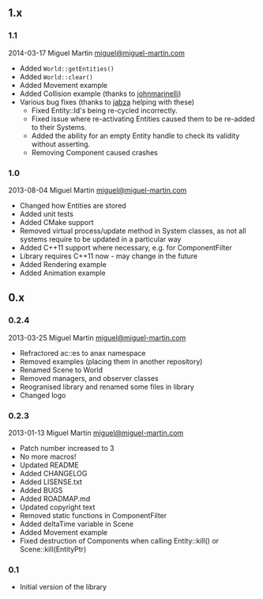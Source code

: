 ## 1.x

### 1.1
2014-03-17 Miguel Martin <miguel@miguel-martin.com>

- Added `World::getEntities()`
- Added `World::clear()`
- Added Movement example
- Added Collision example (thanks to [johnmarinelli](https://github.com/johnmarinelli))
- Various bug fixes (thanks to [jabza](https://github.com/jabza) helping with these)
	- Fixed Entity::Id's being re-cycled incorrectly.
	- Fixed issue where re-activating Entities caused them to be re-added to
their Systems.
	- Added the ability for an empty Entity handle to check its validity
without asserting.
    - Removing Component caused crashes

### 1.0
2013-08-04 Miguel Martin <miguel@miguel-martin.com>

- Changed how Entities are stored
- Added unit tests
- Added CMake support
- Removed virtual process/update method in System classes, as not all systems require to be updated in a particular way
- Added C++11 support where necessary, e.g. for ComponentFilter
- Library requires C++11 now - may change in the future
- Added Rendering example
- Added Animation example

## 0.x

### 0.2.4

2013-03-25 Miguel Martin <miguel@miguel-martin.com>

- Refractored ac::es to anax namespace
- Removed examples (placing them in another repository)
- Renamed Scene to World
- Removed managers, and observer classes
- Reogranised library and renamed some files in library
- Changed logo

### 0.2.3

2013-01-13 Miguel Martin <miguel@miguel-martin.com>

- Patch number increased to 3
- No more macros!
- Updated README
- Added CHANGELOG
- Added LISENSE.txt
- Added BUGS
- Added ROADMAP.md
- Updated copyright text
- Removed static functions in ComponentFilter
- Added deltaTime variable in Scene
- Added Movement example
- Fixed destruction of Components when calling Entity::kill() or Scene::kill(EntityPtr)

### 0.1 

- Initial version of the library
